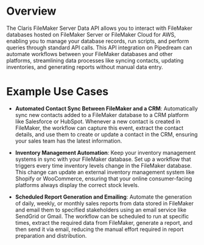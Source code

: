 # Overview

The Claris FileMaker Server Data API allows you to interact with FileMaker databases hosted on FileMaker Server or FileMaker Cloud for AWS, enabling you to manage your database records, run scripts, and perform queries through standard API calls. This API integration on Pipedream can automate workflows between your FileMaker databases and other platforms, streamlining data processes like syncing contacts, updating inventories, and generating reports without manual data entry.

# Example Use Cases

- **Automated Contact Sync Between FileMaker and a CRM**: Automatically sync new contacts added to a FileMaker database to a CRM platform like Salesforce or HubSpot. Whenever a new contact is created in FileMaker, the workflow can capture this event, extract the contact details, and use them to create or update a contact in the CRM, ensuring your sales team has the latest information.

- **Inventory Management Automation**: Keep your inventory management systems in sync with your FileMaker database. Set up a workflow that triggers every time inventory levels change in the FileMaker database. This change can update an external inventory management system like Shopify or WooCommerce, ensuring that your online consumer-facing platforms always display the correct stock levels.

- **Scheduled Report Generation and Emailing**: Automate the generation of daily, weekly, or monthly sales reports from data stored in FileMaker and email them to specified stakeholders using an email service like SendGrid or Gmail. The workflow can be scheduled to run at specific times, extract the required data from FileMaker, generate a report, and then send it via email, reducing the manual effort required in report preparation and distribution.
